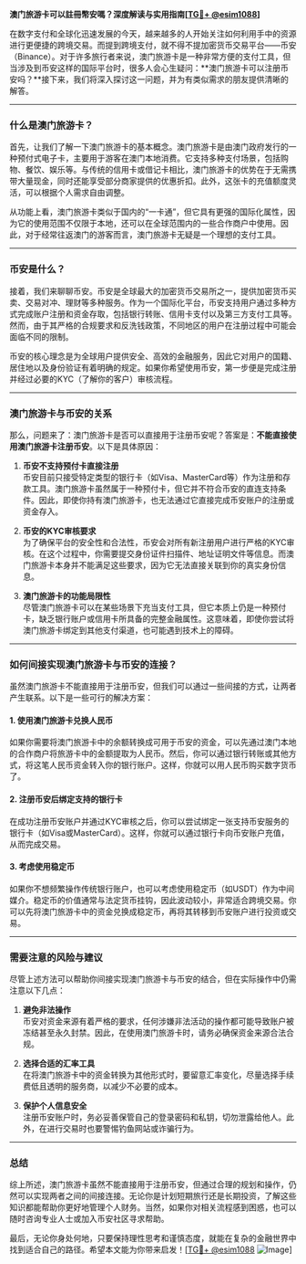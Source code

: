 **澳门旅游卡可以註冊幣安嗎？深度解读与实用指南[[TG💪+ @esim1088](https://t.me/s/esim1088)]**

在数字支付和全球化迅速发展的今天，越来越多的人开始关注如何利用手中的资源进行更便捷的跨境交易。而提到跨境支付，就不得不提加密货币交易平台——币安（Binance）。对于许多旅行者来说，澳门旅游卡是一种非常方便的支付工具，但当涉及到币安这样的国际平台时，很多人会心生疑问：**澳门旅游卡可以注册币安吗？**接下来，我们将深入探讨这一问题，并为有类似需求的朋友提供清晰的解答。

---

### **什么是澳门旅游卡？**

首先，让我们了解一下澳门旅游卡的基本概念。澳门旅游卡是由澳门政府发行的一种预付式电子卡，主要用于游客在澳门本地消费。它支持多种支付场景，包括购物、餐饮、娱乐等。与传统的信用卡或借记卡相比，澳门旅游卡的优势在于无需携带大量现金，同时还能享受部分商家提供的优惠折扣。此外，这张卡的充值额度灵活，可以根据个人需求自由调整。

从功能上看，澳门旅游卡类似于国内的“一卡通”，但它具有更强的国际化属性，因为它的使用范围不仅限于本地，还可以在全球范围内的一些合作商户中使用。因此，对于经常往返澳门的游客而言，澳门旅游卡无疑是一个理想的支付工具。

---

### **币安是什么？**

接着，我们来聊聊币安。币安是全球最大的加密货币交易所之一，提供加密货币买卖、交易对冲、理财等多种服务。作为一个国际化平台，币安支持用户通过多种方式完成账户注册和资金存取，包括银行转账、信用卡支付以及第三方支付工具等。然而，由于其严格的合规要求和反洗钱政策，不同地区的用户在注册过程中可能会面临不同的限制。

币安的核心理念是为全球用户提供安全、高效的金融服务，因此它对用户的国籍、居住地以及身份验证有着明确的规定。如果你希望使用币安，第一步便是完成注册并经过必要的KYC（了解你的客户）审核流程。

---

### **澳门旅游卡与币安的关系**

那么，问题来了：澳门旅游卡是否可以直接用于注册币安呢？答案是：**不能直接使用澳门旅游卡注册币安**。以下是具体原因：

1. **币安不支持预付卡直接注册**  
   币安目前只接受特定类型的银行卡（如Visa、MasterCard等）作为注册和存款工具。澳门旅游卡虽然属于一种预付卡，但它并不符合币安的直连支持条件。因此，即使你持有澳门旅游卡，也无法通过它直接完成币安账户的注册或资金存入。

2. **币安的KYC审核要求**  
   为了确保平台的安全性和合法性，币安会对所有新注册用户进行严格的KYC审核。在这个过程中，你需要提交身份证件扫描件、地址证明文件等信息。而澳门旅游卡本身并不能满足这些要求，因为它无法直接关联到你的真实身份信息。

3. **澳门旅游卡的功能局限性**  
   尽管澳门旅游卡可以在某些场景下充当支付工具，但它本质上仍是一种预付卡，缺乏银行账户或信用卡所具备的完整金融属性。这意味着，即使你尝试将澳门旅游卡绑定到其他支付渠道，也可能遇到技术上的障碍。

---

### **如何间接实现澳门旅游卡与币安的连接？**

虽然澳门旅游卡不能直接用于注册币安，但我们可以通过一些间接的方式，让两者产生联系。以下是一些可行的解决方案：

#### **1. 使用澳门旅游卡兑换人民币**
如果你需要将澳门旅游卡中的余额转换成可用于币安的资金，可以先通过澳门本地的合作商户将旅游卡中的金额提取为人民币。然后，你可以通过银行转账或其他方式，将这笔人民币资金转入你的银行账户。这样，你就可以用人民币购买数字货币了。

#### **2. 注册币安后绑定支持的银行卡**
在成功注册币安账户并通过KYC审核之后，你可以尝试绑定一张支持币安服务的银行卡（如Visa或MasterCard）。这样，你就可以通过银行卡向币安账户充值，从而完成交易。

#### **3. 考虑使用稳定币**
如果你不想频繁操作传统银行账户，也可以考虑使用稳定币（如USDT）作为中间媒介。稳定币的价值通常与法定货币挂钩，因此波动较小，非常适合跨境交易。你可以先将澳门旅游卡中的资金兑换成稳定币，再将其转移到币安账户进行投资或交易。

---

### **需要注意的风险与建议**

尽管上述方法可以帮助你间接实现澳门旅游卡与币安的结合，但在实际操作中仍需注意以下几点：

1. **避免非法操作**  
   币安对资金来源有着严格的要求，任何涉嫌非法活动的操作都可能导致账户被冻结甚至永久封禁。因此，在使用澳门旅游卡时，请务必确保资金来源合法合规。

2. **选择合适的汇率工具**  
   在将澳门旅游卡中的资金转换为其他形式时，要留意汇率变化，尽量选择手续费低且透明的服务商，以减少不必要的成本。

3. **保护个人信息安全**  
   注册币安账户时，务必妥善保管自己的登录密码和私钥，切勿泄露给他人。此外，在进行交易时也要警惕钓鱼网站或诈骗行为。

---

### **总结**

综上所述，澳门旅游卡虽然不能直接用于注册币安，但通过合理的规划和操作，仍然可以实现两者之间的间接连接。无论你是计划短期旅行还是长期投资，了解这些知识都能帮助你更好地管理个人财务。当然，如果你对相关流程感到困惑，也可以随时咨询专业人士或加入币安社区寻求帮助。

最后，无论你身处何地，只要保持理性思考和谨慎态度，就能在复杂的金融世界中找到适合自己的路径。希望本文能为你带来启发！[[TG💪+ @esim1088](https://t.me/s/esim1088) ![Image](https://i.postimg.cc/4NQfJmqS/Snipaste-2025-05-13-00-14-12.png)]